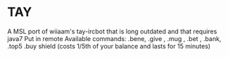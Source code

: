 # TAY
A MSL port of wiiaam's tay-ircbot that is long outdated and that requires java7
Put in remote
Available commands: .bene, .give <user> <amount>, .mug <user>, .bet <amount>, .bank, .top5 .buy shield (costs 1/5th of your balance and lasts for 15 minutes)
